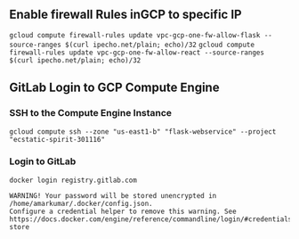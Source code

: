 
## Enable firewall Rules inGCP to specific IP
`gcloud compute firewall-rules update vpc-gcp-one-fw-allow-flask --source-ranges $(curl ipecho.net/plain; echo)/32`
`gcloud compute firewall-rules update vpc-gcp-one-fw-allow-react --source-ranges $(curl ipecho.net/plain; echo)/32`

## GitLab Login to GCP Compute Engine
### SSH to the Compute Engine Instance
`gcloud compute ssh --zone "us-east1-b" "flask-webservice" --project "ecstatic-spirit-301116"`

### Login to GitLab
`docker login registry.gitlab.com`

```text
WARNING! Your password will be stored unencrypted in /home/amarkumar/.docker/config.json.
Configure a credential helper to remove this warning. See
https://docs.docker.com/engine/reference/commandline/login/#credentials-store
```
